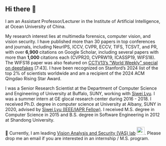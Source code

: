 ## Hi there 👋
I am an Assistant Professor/Lecturer in the Institute of Artificial Intelligence, at Ocean University of China. 

My research interest lies at multimedia forensics, computer vision, and vision security. I have published more than 30 papers in top conferences and journals, including NeurIPS, ICCV, CVPR, ECCV, TIFS, TCSVT, and PR, with over **6,900** citations on Google Scholar, including several papers with more than **1,000** citations each (CVPR20, CVPRW19, ICASSP19, WIFS18). The WIFS18 paper was also featured on [CCTV13’s "World Weekly" special on deepfakes](https://tv.cctv.com/2019/04/28/VIDE0aLKiWV83f2PrbZDF4G0190428.shtml) [7:43]. I have been recognized on Stanford’s 2024 list of the top 2% of scientists worldwide and am a recipient of the 2024 ACM Qingdao Rising Star Award.

I was a Senior Research Scientist at the Department of Computer Science and Engineering of University at Buffalo, SUNY, working with [Siwei Lyu](https://cse.buffalo.edu/~siweilyu/lyu_lab.html). I was a summer intern at GE glocal research center during 2016 - 2018. I received Ph.D. degree in computer science at University at Albany, SUNY in 2020, advised by [Siwei Lyu (IEEE/IAPR Fellow)](https://cse.buffalo.edu/~siweilyu/lyu_lab.html). I received M.S. degree in Computer Science in 2015 and B.S. degree in Software Engineering in 2012 at Shandong University.

🏢 Currently, I am leading [Vision Analysis and Security (VAS) lab](https://yuezunli.github.io/ligroup/) <img src="https://yuezunli.github.io/images/logo.png" width="25">. Please drop me an email if you are interested in an internship / M.S. program. 
<!--
**yuezunli/yuezunli** is a ✨ _special_ ✨ repository because its `README.md` (this file) appears on your GitHub profile.

Here are some ideas to get you started:

- 🔭 I’m currently working on ...
- 🌱 I’m currently learning ...
- 👯 I’m looking to collaborate on ...
- 🤔 I’m looking for help with ...
- 💬 Ask me about ...
- 📫 How to reach me: ...
- 😄 Pronouns: ...
- ⚡ Fun fact: ...
-->
